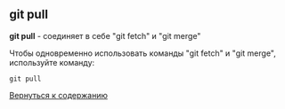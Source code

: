 ## git pull

**git pull** - соединяет в себе "git fetch" и "git merge"

Чтобы одновременно использовать команды "git fetch" и "git merge", используйте команду:

```bash=
git pull
```

[Вернуться к содержанию](/readme.md)